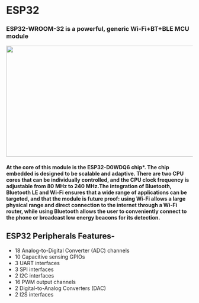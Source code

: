 # ESP32
### ESP32-WROOM-32 is a powerful, generic Wi-Fi+BT+BLE MCU module
<img src="https://github.com/IoT-Buzz/IoT/blob/main/Hardware/pictures/esp32_pin.png" width= 550 height =300>

<h4>At the core of this module is the ESP32-D0WDQ6 chip*. The chip embedded is designed to be scalable and adaptive. There are two CPU cores that can be individually controlled, and the CPU clock frequency is adjustable from 80 MHz to 240 MHz.The integration of Bluetooth, Bluetooth LE and Wi-Fi ensures that a wide range of applications can be targeted, and that the module is future proof: using Wi-Fi allows a large physical range and direct connection to the internet through a Wi-Fi router, while using Bluetooth allows the user to conveniently connect to the phone or broadcast low energy beacons for its detection.</h4>

## ESP32 Peripherals Features-
 * 18 Analog-to-Digital Converter (ADC) channels
* 10 Capacitive sensing GPIOs
* 3 UART interfaces
* 3 SPI interfaces
* 2 I2C interfaces
* 16 PWM output channels
* 2 Digital-to-Analog Converters (DAC)
* 2 I2S interfaces

